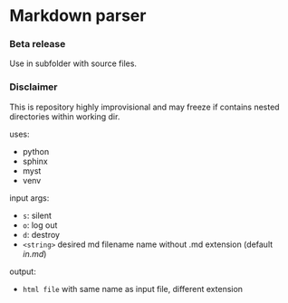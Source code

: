 # Markdown parser
### Beta release
Use in subfolder with source files.

### Disclaimer
This is repository highly improvisional and may freeze if contains nested directories within working dir.

uses:
- python
- sphinx
- myst
- venv

input args:
- `s`: silent
- `o`: log out
- `d`: destroy
- `<string>` desired md filename name without .md extension (default *in.md*)

output:
- `html file` with same name as input file, different extension 

